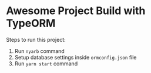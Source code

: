 # Awesome Project Build with TypeORM

Steps to run this project:

1. Run `nyarb` command
2. Setup database settings inside `ormconfig.json` file
3. Run `yarn start` command
